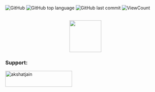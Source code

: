 ![GitHub](https://img.shields.io/github/license/akshat-jjain/Leetcode-Solutions?style=flat)
![GitHub top language](https://img.shields.io/github/languages/top/akshat-jjain/Leetcode-Solutions?style=flat)
![GitHub last commit](https://img.shields.io/github/last-commit/akshat-jjain/Leetcode-Solutions?style=flat)
![ViewCount](https://views.whatilearened.today/views/github/akshat-jjain/Leetcode-Solutions.svg?cache=remove)

<p align="center">  
	<br>
	<a href="https://www.leetcode.com/akshat_jjain">
        <img height=100 src=""> 
    </a>
    <br>
</p>

<h3 align="left">Support:</h3>
<p><a href="https://www.buymeacoffee.com/akshatjain"> <img align="left" src="https://cdn.buymeacoffee.com/buttons/v2/default-yellow.png" height="50" width="210" alt="akshatjain" /></a></p><br><br>

